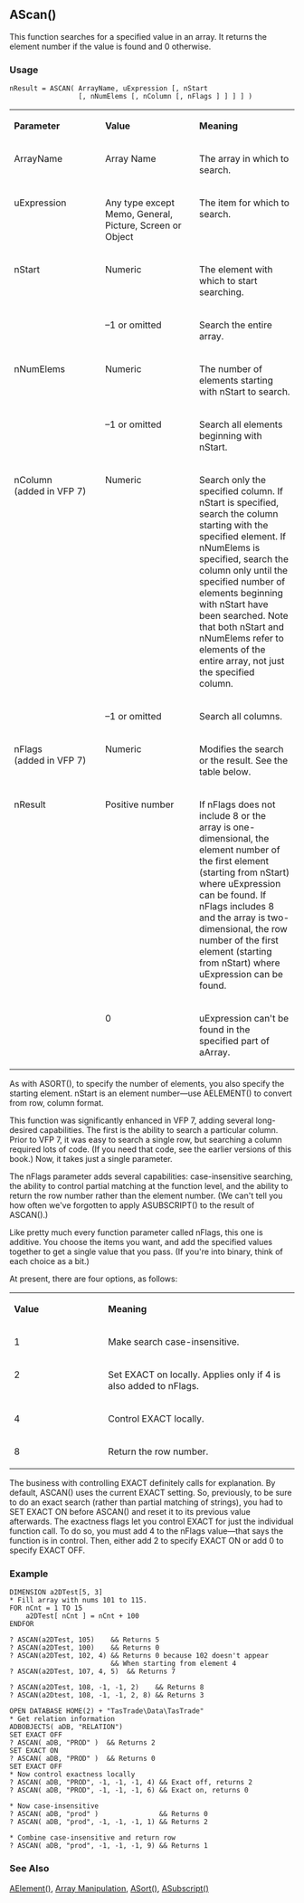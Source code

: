 ## AScan()

This function searches for a specified value in an array. It returns the element number if the value is found and 0 otherwise.

### Usage

```foxpro
nResult = ASCAN( ArrayName, uExpression [, nStart
                 [, nNumElems [, nColumn [, nFlags ] ] ] ] )
```
<table>
<tr>
  <td width="32%" valign="top">
  <p><b>Parameter</b></p>
  </td>
  <td width="23%" valign="top">
  <p><b>Value</b></p>
  </td>
  <td width="45%" valign="top">
  <p><b>Meaning</b></p>
  </td>
 </tr>
<tr>
  <td width="32%" valign="top">
  <p>ArrayName</p>
  </td>
  <td width="23%" valign="top">
  <p>Array Name</p>
  </td>
  <td width="45%" valign="top">
  <p>The array in which to search.</p>
  </td>
 </tr>
<tr>
  <td width="32%" valign="top">
  <p>uExpression</p>
  </td>
  <td width="23%" valign="top">
  <p>Any type except Memo, General, Picture, Screen or Object</p>
  </td>
  <td width="45%" valign="top">
  <p>The item for which to search.</p>
  </td>
 </tr>
<tr>
  <td width="32%" rowspan="2" valign="top">
  <p>nStart</p>
  </td>
  <td width="23%" valign="top">
  <p>Numeric</p>
  </td>
  <td width="45%" valign="top">
  <p>The element with which to start searching.</p>
  </td>
 </tr>
<tr>
  <td width="33%" valign="top">
  <p>&ndash;1 or omitted</p>
  </td>
  <td width="67%" valign="top">
  <p>Search the entire array.</p>
  </td>
 </tr>
<tr>
  <td width="32%" rowspan="2" valign="top">
  <p>nNumElems</p>
  </td>
  <td width="23%" valign="top">
  <p>Numeric</p>
  </td>
  <td width="45%" valign="top">
  <p>The number of elements starting with nStart to search.</p>
  </td>
 </tr>
<tr>
  <td width="33%" valign="top">
  <p>&ndash;1 or omitted</p>
  </td>
  <td width="67%" valign="top">
  <p>Search all elements beginning with nStart.</p>
  </td>
 </tr>
<tr>
  <td width="32%" rowspan="2" valign="top">
  <p>nColumn<br> (added in VFP 7)</p>
  </td>
  <td width="23%" valign="top">
  <p>Numeric</p>
  </td>
  <td width="45%" valign="top">
  <p>Search only the specified column. If nStart is specified, search the column starting with the specified element. If nNumElems is specified, search the column only until the specified number of elements beginning with nStart have been searched. Note that both nStart and nNumElems refer to elements of the entire array, not just the specified column.</p>
  </td>
 </tr>
<tr>
  <td width="33%" valign="top">
  <p>&ndash;1 or omitted</p>
  </td>
  <td width="67%" valign="top">
  <p>Search all columns.</p>
  </td>
 </tr>
<tr>
  <td width="32%" valign="top">
  <p>nFlags<br> (added in VFP 7)</p>
  </td>
  <td width="23%" valign="top">
  <p>Numeric</p>
  </td>
  <td width="45%" valign="top">
  <p>Modifies the search or the result. See the table below.</p>
  </td>
 </tr>
<tr>
  <td width="32%" rowspan="2" valign="top">
  <p>nResult</p>
  </td>
  <td width="23%" valign="top">
  <p>Positive number</p>
  </td>
  <td width="45%" valign="top">
  <p>If nFlags does not include 8 or the array is one-dimensional, the element number of the first element (starting from nStart) where uExpression can be found. If nFlags includes 8 and the array is two-dimensional, the row number of the first element (starting from nStart) where uExpression can be found.</p>
  </td>
 </tr>
<tr>
  <td width="33%" valign="top">
  <p>0</p>
  </td>
  <td width="67%" valign="top">
  <p>uExpression can't be found in the specified part of aArray.</p>
  </td>
 </tr>
</table>

As with ASORT(), to specify the number of elements, you also specify the starting element. nStart is an element number&mdash;use AELEMENT() to convert from row, column format.

This function was significantly enhanced in VFP 7, adding several long-desired capabilities. The first is the ability to search a particular column. Prior to VFP 7, it was easy to search a single row, but searching a column required lots of code. (If you need that code, see the earlier versions of this book.) Now, it takes just a single parameter.

The nFlags parameter adds several capabilities: case-insensitive searching, the ability to control partial matching at the function level, and the ability to return the row number rather than the element number. (We can't tell you how often we've forgotten to apply ASUBSCRIPT() to the result of ASCAN().)

Like pretty much every function parameter called nFlags, this one is additive. You choose the items you want, and add the specified values together to get a single value that you pass. (If you're into binary, think of each choice as a bit.)

At present, there are four options, as follows:

<table>
<tr>
  <td width="33%" valign="top">
  <p><b>Value</b></p>
  </td>
  <td width="67%" valign="top">
  <p><b>Meaning</b></p>
  </td>
 </tr>
<tr>
  <td width="33%" valign="top">
  <p>1</p>
  </td>
  <td width="67%" valign="top">
  <p>Make search case-insensitive.</p>
  </td>
 </tr>
<tr>
  <td width="33%" valign="top">
  <p>2</p>
  </td>
  <td width="67%" valign="top">
  <p>Set EXACT on locally. Applies only if 4 is also added to nFlags.</p>
  </td>
 </tr>
<tr>
  <td width="33%" valign="top">
  <p>4</p>
  </td>
  <td width="67%" valign="top">
  <p>Control EXACT locally.</p>
  </td>
 </tr>
<tr>
  <td width="33%" valign="top">
  <p>8</p>
  </td>
  <td width="67%" valign="top">
  <p>Return the row number.</p>
  </td>
 </tr>
</table>

The business with controlling EXACT definitely calls for explanation. By default, ASCAN() uses the current EXACT setting. So, previously, to be sure to do an exact search (rather than partial matching of strings), you had to SET EXACT ON before ASCAN() and reset it to its previous value afterwards. The exactness flags let you control EXACT for just the individual function call. To do so, you must add 4 to the nFlags value&mdash;that says the function is in control. Then, either add 2 to specify EXACT ON or add 0 to specify EXACT OFF.

### Example

```foxpro
DIMENSION a2DTest[5, 3]
* Fill array with nums 101 to 115.
FOR nCnt = 1 TO 15
    a2DTest[ nCnt ] = nCnt + 100
ENDFOR

? ASCAN(a2DTest, 105)    && Returns 5
? ASCAN(a2DTest, 100)    && Returns 0
? ASCAN(a2DTest, 102, 4) && Returns 0 because 102 doesn't appear
                         && When starting from element 4
? ASCAN(a2DTest, 107, 4, 5)  && Returns 7

? ASCAN(a2DTest, 108, -1, -1, 2)    && Returns 8
? ASCAN(a2Dtest, 108, -1, -1, 2, 8) && Returns 3

OPEN DATABASE HOME(2) + "TasTrade\Data\TasTrade"
* Get relation information
ADBOBJECTS( aDB, "RELATION")
SET EXACT OFF
? ASCAN( aDB, "PROD" )  && Returns 2
SET EXACT ON
? ASCAN( aDB, "PROD" )  && Returns 0
SET EXACT OFF
* Now control exactness locally
? ASCAN( aDB, "PROD", -1, -1, -1, 4) && Exact off, returns 2
? ASCAN( aDB, "PROD", -1, -1, -1, 6) && Exact on, returns 0

* Now case-insensitive
? ASCAN( aDB, "prod" )               && Returns 0
? ASCAN( aDB, "prod", -1, -1, -1, 1) && Returns 2

* Combine case-insensitive and return row
? ASCAN( aDB, "prod", -1, -1, -1, 9) && Returns 1
```
### See Also

[AElement()](s4g213.md), [Array Manipulation](s4g282.md), [ASort()](s4g217.md), [ASubscript()](s4g213.md)
